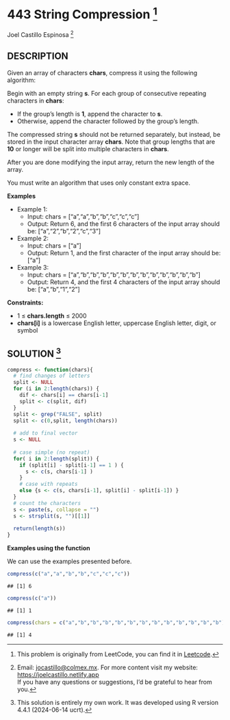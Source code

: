 
# 443 String Compression [^1]

Joel Castillo Espinosa [^2]

## DESCRIPTION

Given an array of characters **chars**, compress it using the following
algorithm:

Begin with an empty string **s**. For each group of consecutive
repeating characters in **chars**:

- If the group’s length is **1**, append the character to **s**.
- Otherwise, append the character followed by the group’s length.

The compressed string **s** should not be returned separately, but
instead, be stored in the input character array **chars**. Note that
group lengths that are **10** or longer will be split into multiple
characters in **chars**.

After you are done modifying the input array, return the new length of
the array.

You must write an algorithm that uses only constant extra space.

**Examples**

- Example 1:
  - Input: chars = \[“a”,“a”,“b”,“b”,“c”,“c”,“c”\]
  - Output: Return 6, and the first 6 characters of the input array
    should be: \[“a”,“2”,“b”,“2”,“c”,“3”\]
- Example 2:
  - Input: chars = \[“a”\]
  - Output: Return 1, and the first character of the input array should
    be: \[“a”\]
- Example 3:
  - Input: chars =
    \[“a”,“b”,“b”,“b”,“b”,“b”,“b”,“b”,“b”,“b”,“b”,“b”,“b”\]
  - Output: Return 4, and the first 4 characters of the input array
    should be: \[“a”,“b”,“1”,“2”\]

**Constraints:**

- 1 ≤ **chars.length** ≤ 2000
- **chars\[i\]** is a lowercase English letter, uppercase English
  letter, digit, or symbol

## SOLUTION [^3]

``` r
compress <- function(chars){
  # find changes of letters
  split <- NULL
  for (i in 2:length(chars)) {
    dif <- chars[i] == chars[i-1]
    split <- c(split, dif)
  }
  split <- grep("FALSE", split)
  split <- c(0,split, length(chars)) 
  
  # add to final vector
  s <- NULL
  
  # case simple (no repeat)
  for( i in 2:length(split)) {
    if (split[i] - split[i-1] == 1 ) {
      s <- c(s, chars[i-1] )
    }
    # case with repeats
    else {s <- c(s, chars[i-1], split[i] - split[i-1]) }
  }
  # count the characters
  s <- paste(s, collapse = "")
  s <- strsplit(s, "")[[1]]
  
  return(length(s))
}
```

**Examples using the function**

We can use the examples presented before.

``` r
compress(c("a","a","b","b","c","c","c"))
```

    ## [1] 6

``` r
compress(c("a"))
```

    ## [1] 1

``` r
compress(chars = c("a","b","b","b","b","b","b","b","b","b","b","b","b"))
```

    ## [1] 4

[^1]: This problem is originally from LeetCode, you can find it in
    [Leetcode](https://leetcode.com/problems/string-compression/?envType=study-plan-v2&envId=leetcode-75).

[^2]: Email: <jocastillo@colmex.mx>. For more content visit my website:
    <https://joelcastillo.netlify.app> <br> If you have any questions or
    suggestions, I’d be grateful to hear from you.

[^3]: This solution is entirely my own work. It was developed using R
    version 4.4.1 (2024-06-14 ucrt).
